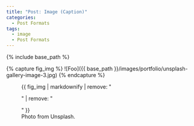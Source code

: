 ```yaml
---
title: "Post: Image (Caption)"
categories:
  - Post Formats
tags:
  - image
  - Post Formats
---
```


{% include base_path %}

{% capture fig_img %}
![Foo]({{ base_path }}/images/portfolio/unsplash-gallery-image-3.jpg)
{% endcapture %}

<figure>
  {{ fig_img | markdownify | remove: "<p>" | remove: "</p>" }}
  <figcaption>Photo from Unsplash.</figcaption>
</figure>